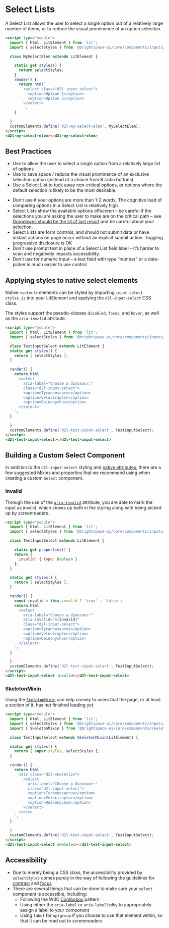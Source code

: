 # Select Lists

A Select List allows the user to select a single option out of a relatively large number of items, or to reduce the visual prominence of an option selection.

<!-- docs: demo -->
```html
<script type="module">
  import { html, LitElement } from 'lit';
  import { selectStyles } from '@brightspace-ui/core/components/inputs/input-select-styles.js';

  class MySelectElem extends LitElement {

    static get styles() {
      return selectStyles;
    }
    render() {
      return html`
        <select class="d2l-input-select">
          <option>Option 1</option>
          <option>Option 2</option>
        </select>
        `;
    }

  }
  customElements.define('d2l-my-select-elem', MySelectElem);
</script>
<d2l-my-select-elem></d2l-my-select-elem>
```

## Best Practices
<!-- docs: start best practices -->
<!-- docs: start dos -->
* Use to allow the user to select a single option from a relatively large list of options
* Use to save space / reduce the visual prominence of an exclusive selection option (instead of a choice from 8 radio buttons)
* Use a Select List to tuck away non-critical options, or options where the default selection is likely to be the most desirable.
<!-- docs: end dos -->

<!-- docs: start donts -->
* Don't use if your options are more than 1-2 words. The cognitive load of comparing options in a Select List is relatively high
* Select Lists show the available options offscreen – be careful if the selections you are asking the user to make are on the critical path – see [Dropdowns should be the UI of last resort](https://www.lukew.com/ff/entry.asp?1950) and be careful about your selection.
* Select Lists are form controls, and should not submit data or have instant actions on page occur without an explicit submit action.
Toggling progressive disclosure is OK
* Don't use prompt text in place of a Select List field label – it’s harder to scan and negatively impacts accessibility.
* Don't use for numeric input – a text field with type “number” or a date-picker is much easier to use control
<!-- docs: end donts -->
<!-- docs: end best practices -->

## Applying styles to native select elements

Native `<select>` elements can be styled by importing `input-select-styles.js` into your LitElement and applying the `d2l-input-select` CSS class.

The styles support the pseudo-classes `disabled`, `focus`, and `hover`, as well as the `aria-invalid` attribute.

<!-- docs: demo code name:d2l-test-input-select -->
```html
<script type="module">
  import { html, LitElement } from 'lit';
  import { selectStyles } from '@brightspace-ui/core/components/inputs/input-select-styles.js';

  class TestInputSelect extends LitElement {
  static get styles() {
    return [ selectStyles ];
  }

  render() {
    return html`
      <select
        aria-label="Choose a dinosaur:"
        class="d2l-input-select">
        <option>Tyrannosaurus</option>
        <option>Velociraptor</option>
        <option>Deinonychus</option>
      </select>
    `;
  }

  }
  customElements.define('d2l-test-input-select', TestInputSelect);
</script>
<d2l-test-input-select></d2l-test-input-select>
```

## Building a Custom Select Component

In addition to the `d2l-input-select` styling and [native attributes](https://developer.mozilla.org/en-US/docs/Web/HTML/Element/select#attributes), there are a few suggested Mixins and properties that we recommend using when creating a custom `Select` component.

### Invalid

Through the use of the [`aria-invalid`](https://developer.mozilla.org/en-US/docs/Web/Accessibility/ARIA/Attributes/aria-invalid) attribute, you are able to mark the input as invalid, which shows up both in the styling along with being picked up by screenreaders.

<!-- docs: demo -->
```html
<script type="module">
  import { html, LitElement } from 'lit';
  import { selectStyles } from '@brightspace-ui/core/components/inputs/input-select-styles.js';

  class TestInputSelect extends LitElement {

    static get properties() {
    return {
      invalid: { type: Boolean }
    };
  }

  static get styles() {
    return [ selectStyles ];
  }

  render() {
    const invalid = this.invalid ? 'true' : 'false';
    return html`
      <select
        aria-label="Choose a dinosaur:"
        aria-invalid="${invalid}"
        class="d2l-input-select">
        <option>Tyrannosaurus</option>
        <option>Velociraptor</option>
        <option>Deinonychus</option>
      </select>
    `;
  }

  }
  customElements.define('d2l-test-input-select', TestInputSelect);
</script>
<d2l-test-input-select invalid></d2l-test-input-select>
```

### SkeletonMixin

Using the [`SkeletonMixin`](https://github.com/BrightspaceUI/core/tree/main/components/skeleton) can help convey to users that the page, or at least a section of it, has not finished loading yet.

<!-- docs: demo -->
```html
<script type="module">
  import { html, LitElement } from 'lit';
  import { selectStyles } from '@brightspace-ui/core/components/inputs/input-select-styles.js';
  import { SkeletonMixin } from '@brightspace-ui/core/components/skeleton/skeleton-mixin.js';

  class TestInputSelect extends SkeletonMixin(LitElement) {

  static get styles() {
    return [ super.styles, selectStyles ];
  }

  render() {
    return html`
      <div class="d2l-skeletize">
        <select
          aria-label="Choose a dinosaur:"
          class="d2l-input-select">
          <option>Tyrannosaurus</option>
          <option>Velociraptor</option>
          <option>Deinonychus</option>
        </select>
      </div>
    `;
  }

  }
  customElements.define('d2l-test-input-select', TestInputSelect);
</script>
<d2l-test-input-select skeleton></d2l-test-input-select>
```

## Accessibility

- Due to merely being a CSS class, the accessibility provided by `selectStyles` comes purely in the way of following the guidelines for [contrast](https://www.w3.org/WAI/WCAG21/Understanding/contrast-minimum.html) and [focus](https://www.w3.org/WAI/WCAG21/Understanding/focus-visible.html)
- There are several things that can be done to make sure your `select` component is accessible, including:
  - Following the W3C [Combobox](https://www.w3.org/WAI/ARIA/apg/patterns/combobox/) pattern
  - Using either the `aria-label` or `aria-labelledby` to appropriately assign a label to your component
  - Using `label` for `optgroup` if you choose to use that element within, so that it can be read out to screenreaders
